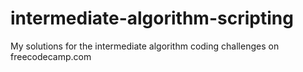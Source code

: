 # intermediate-algorithm-scripting

My solutions for the intermediate algorithm coding challenges on freecodecamp.com
